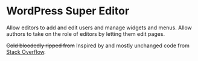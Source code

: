 # WordPress Super Editor
Allow editors to add and edit users and manage widgets and menus. Allow authors to take on the role of editors by letting them edit pages.

~~Cold bloodedly ripped from~~ Inspired by and mostly unchanged code from [Stack Overflow](http://wordpress.stackexchange.com/questions/4479/editor-can-create-any-new-user-except-administrator).

